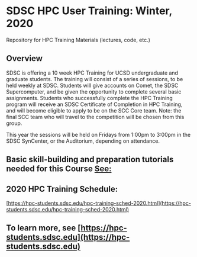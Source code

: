 # SDSC HPC User Training:  Winter, 2020
Repository for HPC Training Materials (lectures, code, etc.)


## Overview
SDSC is offering a 10 week HPC Training for UCSD undergraduate and graduate students. The training will consist of a series of sessions, to be held weekly at SDSC. Students will give accounts on Comet, the SDSC Supercomputer, and be given the opportunity to complete several basic assignments. Students who successfully complete the HPC Training program will receive an SDSC Certificate of Completion in HPC Training, and will become eligible to apply to be on the SCC Core team. Note: the final SCC team who will travel to the competition will be chosen from this group.

This year the sessions will be held on Fridays from 1:00pm to 3:00pm in the SDSC SynCenter, or the Auditorium, depending on attendance.


## Basic skill-building and preparation tutorials needed for this Course [See:](https://github.com/sdsc-hpc-training/basic_skills)

## 2020 HPC Training Schedule:
[https://hpc-students.sdsc.edu/hpc-training-sched-2020.html](https://hpc-students.sdsc.edu/hpc-training-sched-2020.html)


## To learn more, see [https://hpc-students.sdsc.edu](https://hpc-students.sdsc.edu)
